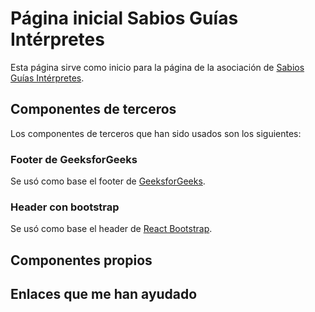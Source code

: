 # Página inicial Sabios Guías Intérpretes

Esta página sirve como inicio para la página de la asociación de [Sabios Guías Intérpretes](https://www.sabiosguiasinterpretes.com/).

## Componentes de terceros

Los componentes de terceros que han sido usados son los siguientes:

### Footer de GeeksforGeeks

Se usó como base el footer de [GeeksforGeeks](https://www.geeksforgeeks.org/how-to-create-a-simple-responsive-footer-in-react-js/).

### Header con bootstrap 

Se usó como base el header de [React Bootstrap](https://react-bootstrap.github.io/components/navbar/#containers).

## Componentes propios
## Enlaces que me han ayudado